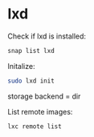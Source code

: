 # lxd

Check if lxd is installed:
```bash
snap list lxd
```

Initalize:
```bash
sudo lxd init
```
storage backend = dir

List remote images:
```bash
lxc remote list
```
